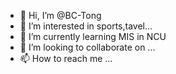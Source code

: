 - 👋 Hi, I’m @BC-Tong
- 👀 I’m interested in sports,tavel...
- 🌱 I’m currently learning MIS in NCU
- 💞️ I’m looking to collaborate on ...
- 📫 How to reach me ...

<!---
BC-Tong/BC-Tong is a ✨ special ✨ repository because its `README.md` (this file) appears on your GitHub profile.
You can click the Preview link to take a look at your changes.
--->
